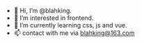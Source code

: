 - 👋 Hi, I’m @blahking.
- 👀 I’m interested in frontend.
- 🌱 I’m currently learning css, js and vue.
- 📫 contact with me via blahking@163.com

<!---
blahking/blahking is a ✨ special ✨ repository because its `README.md` (this file) appears on your GitHub profile.
You can click the Preview link to take a look at your changes.
--->
